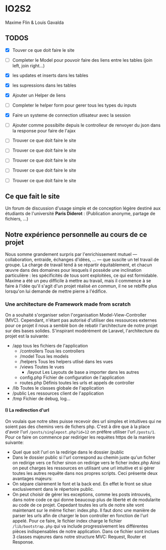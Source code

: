 # IO2S2
Maxime Flin & Louis Gavalda

## TODOS
- [x] Touver ce que doit faire le site
- [ ] Completer le Model pour pouvoir faire des liens entre les tables (join left, join right...)
- [x] les updates et inserts dans les tables
- [x] les supressions dans les tables
- [x] Ajouter un Helper de liens
- [ ] Completer le helper form pour gerer tous les types du inputs
- [x] Faire un systeme de connection utlisateur avec la session
- [ ] Ajouter comme possibilte depuis le controlleur de renvoyer du json dans la response pour faire de l'ajax
- [ ] Trouver ce que doit faire le site
- [ ] Trouver ce que doit faire le site
- [ ] Trouver ce que doit faire le site
- [ ] Trouver ce que doit faire le site
- [ ] Trouver ce que doit faire le site


## Ce que fait le site
Un forum de discussion d'usage simple et de conception légère destiné aux étudiants de l'université **Paris Diderot** : [](http://diderot.club/)
(Publication anonyme, partage de fichiers, …)

## Notre expérience personnelle au cours de ce projet
Nous somme grandement surpris par l'enrichissement mutuel — collaboration, entraide, échanges d'idées, … — que suscite un tel travail de groupe. La charge de travail tend à se répartir équitablement, et chacun œuvre dans des domaines pour lesquels il possède une inclination particulière : les spécificités de tous sont exploitées, ce qui est formidable.
Maxime a été un peu difficile à mettre au travail, mais il commence à se faire à l'idée qu'il s'agit d'un projet réalisé _en commun_, il ne se rebiffe plus lorsqu'on lui demande de mettre pierre à l'édifice.

### Une architecture de Framework made from scratch
On a souhaité s'organiser selon l'organisation Model-View-Controller (MVC). Cependant, n'étant pas autorisé d'utiliser des ressources externes pour ce projet il nous a semblé bon de rebatir l'architecture de notre projet sur des bases solides. S'inspirant modérément de Laravel, l'architecture du projet est la suivante:

- /app tous les fichiers de l'application
    - /controllers Tous les controllers
    - /model Tous les models
    - /helpers Tous les helpers utlisé dans les vues
    - /views Toutes le vues
        - /layout Les Layouts de base a importer dans les autres
    - config.php Fichier de configuration de l'application
    - routes.php Définis toutes les urls et appels de controller
- /lib Toutes le classes globale de l'application
- /public Les ressources client de l'application
- /tmp Fichier de debug, log...

#### I) La redirection d'url
On voulais que notre sites puisse recevoir des url simples et intuitives qui ne soient pas des chemins vers de fichers php. C'est à dire que à la place d'avoir l'url `/posts/singlepost.php?id=12` on préfère utiliser l'url `/posts/1`.
Pour ce faire on commence par rediriger les requètes https de la manière suivante:
* Quel que soit l'url on la redirige dans le dossier /public
* Dans le dossier public si l'url correspond au chemin juste qu'un ficher on redirige vers ce ficher sinon on redirige vers le ficher index.php
Ainsi on peut charges les ressources en utilisant une url intuitive et si gérer toutes les autres requête dans nos propres scripts. Ceci présente deux avantages majeurs:
* On sépare clairement le font et la back end. En effet le front se situe exclusivement dans le répertoire public.
* On peut choisir de gérer les exceptions, comme les posts introuvés, dans notre code ce qui donne beaucoup plus de liberté et de modularite au code de ce projet.
Cepedant toutes les urls de notre site vont maintenant sur le même ficher: index.php. Il faut donc une manière de parser les urls afin de charger le bon controller en fonction de l'url appelé. Pour ce faire, le fichier index charge le fichier `/lib/bootstrap.php` qui va include progressivement les différentes pièces indispensables de notre application. Dans ce fichier sont inclues 3 classes majeures dans notre structure MVC: Request, Router et Response.
